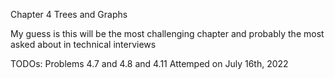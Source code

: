 Chapter 4 Trees and Graphs

My guess is this will be the most challenging chapter and probably the most asked about in technical interviews

TODOs: Problems 4.7 and 4.8 and 4.11 Attemped on July 16th, 2022
